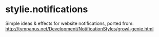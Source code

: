 # stylie.notifications
Simple ideas &amp; effects for website notifications, ported from: http://tympanus.net/Development/NotificationStyles/growl-genie.html
